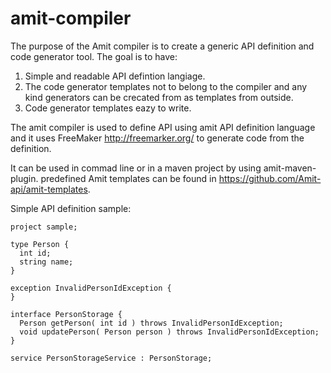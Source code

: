 # amit-compiler

The purpose of the Amit compiler is to create a generic API definition and code generator tool. 
The goal is to have:
1. Simple and readable API defintion langiage.
2. The code generator templates not to belong to the compiler and any kind generators can be crecated from as templates from outside.
3. Code generator templates eazy to write.

The amit compiler is used to define API using amit API definition language and it uses FreeMaker http://freemarker.org/ to generate code from the definition.

It can be used in commad line or in a maven project by using amit-maven-plugin.
predefined Amit templates can be found in https://github.com/Amit-api/amit-templates.

Simple API definition sample:
```
project sample;

type Person {
  int id;
  string name;
}

exception InvalidPersonIdException {
}

interface PersonStorage {
  Person getPerson( int id ) throws InvalidPersonIdException;
  void updatePerson( Person person ) throws InvalidPersonIdException;
}

service PersonStorageService : PersonStorage;

```
